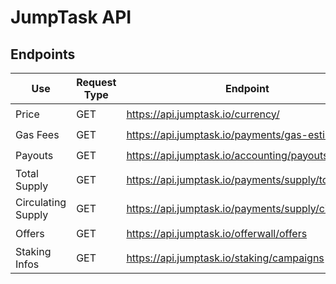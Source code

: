 # JumpTask API

## Endpoints

| Use | Request Type | Endpoint | authentification? |
| --- | ------ | ------- | ------------- |
| Price | GET | https://api.jumptask.io/currency/ | 🟥 |
| Gas Fees | GET | https://api.jumptask.io/payments/gas-estimate/ | 🟥 |
| Payouts | GET | https://api.jumptask.io/accounting/payouts | 🟩 |
| Total Supply | GET | https://api.jumptask.io/payments/supply/total | 🟥 |
| Circulating Supply | GET | https://api.jumptask.io/payments/supply/circulating | 🟥 |
| Offers | GET | https://api.jumptask.io/offerwall/offers | 🟩 |
| Staking Infos | GET | https://api.jumptask.io/staking/campaigns | 🟩 |

